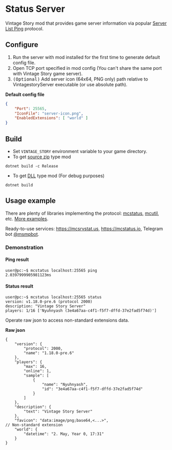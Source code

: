 ﻿# Status Server
Vintage Story mod that provides game server information 
via popular [Server List Ping](https://wiki.vg/Server_List_Ping) protocol.

## Configure
1. Run the server with mod installed for the first time to generate default config file.
2. Open TCP port specified in mod config (You can't share the same port with Vintage Story game server).
3. <kbd>(Optional)</kbd> Add server icon (64x64, PNG only) path relative to VintagestoryServer executable (or use absolute path).

**Default config file**
```json
{
    "Port": 25565,
    "IconFile": "server-icon.png",
    "EnabledExtensions": [ "world" ]
}
```

## Build
- Set `VINTAGE_STORY` environment variable to your game directory.
- To get [source zip](https://wiki.vintagestory.at/index.php/Modding:Setting_up_your_Development_Environment#Project_Setup_(ZIP)) type mod
```shell
dotnet build -c Release
```
- To get [DLL](https://wiki.vintagestory.at/index.php/Modding:Setting_up_your_Development_Environment#Project_Setup_(DLL)) type mod (For debug purposes)
```shell
dotnet build
```

## Usage example
There are plenty of libraries implementing the protocol: 
[mcstatus](https://github.com/py-mine/mcstatus), 
[mcutil](https://github.com/mcstatus-io/mcutil),
etc.
[More examples](https://wiki.vg/Server_List_Ping#Examples).

Ready-to-use services:
https://mcsrvstat.us, 
https://mcstatus.io,
Telegram bot [@msmpbot](https://t.me/msmpbot).

### Demonstration

#### Ping result
```shell
user@pc:~$ mcstatus localhost:25565 ping
2.0397999905981123ms
```

#### Status result
```shell
user@pc:~$ mcstatus localhost:25565 status
version: v1.18.0-pre.6 (protocol 2000)
description: "Vintage Story Server"
players: 1/16 ['Nyuhnyash (3e4a67aa-c4f1-f5f7-dffd-37e2fad5f74d)']
```

Operate raw json to access non-standard extensions data.

**Raw json**
```json5
{
    "version": {
        "protocol": 2000,
        "name": "1.18.0-pre.6"
    },
    "players": {
        "max": 16,
        "online": 1,
        "sample": [
            {
                "name": "Nyuhnyash",
                "id": "3e4a67aa-c4f1-f5f7-dffd-37e2fad5f74d"
            }
        ]
    },
    "description": {
        "text": "Vintage Story Server"
    },
    "favicon": "data:image/png;base64,<...>",
// Non-standard extension
    "world": {
        "datetime": "2. May, Year 0, 17:31"
    }
}
```
